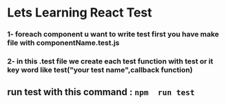# Lets Learning React Test 

### 1- foreach component u want to write test first you have make file with  componentName.test.js

### 2- in this .test file we create each test function  with test or it key word like test("your test name",callback function) 
 

## run test with this command : `npm  run test`

